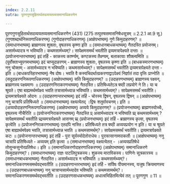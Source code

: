 ```yaml
---
index: 2.2.11
sutra: पूरणगुणसुहितार्थसदव्ययतव्यसमानाधिकरणेन

---
```

 पूरणगुणसुहितार्थसदव्ययतव्यसमानाधिकरणेन (431) (275 तत्पुरुषसमासनिषेधसूत्रम् ॥ 2.2.1 आ.9 सू.) (गुणशब्दार्थनिरूपणाधिकरणम्) (गुणोदाहरणाधिकरणम्) (आक्षेपभाष्यम्) गुणे किमुदाहरणम्? ॥ (समाधानभाष्यम्) ब्राह्मणस्य शुक्लाः, वृषलस्य कृष्णा इति ॥ (समाधानबाधकभाष्यम्) नैतदस्ति प्रयोजनम्। असार्मथ्यादत्र न भविष्यति। कथमसार्मथ्यम्?। सापेक्षमसमर्थं भवतीति द्रव्यमत्रापेक्ष्यते दन्ताः ॥ (प्रयोजनान्तरभाष्यम्) इदं तर्हि - काकस्य कार्ष्ण्यम्, कण्टकस्य तैक्ष्ण्यम्, बलाकायाः शौक्ल्यमिति ॥ (पूर्वोक्ताभ्युपगमभाष्यम्) इदं चाप्युदाहरणम् - ब्राह्मणस्य शुक्लाः, वृषलस्य कृष्णा इति ॥ (बाधकस्मारणभाष्यम्) ननु चोक्तम् - असार्मथ्यादत्र न भविष्यति। कथमसार्मथ्यम्?। सापेक्षमसमर्थं भवतीति द्रव्यमत्रापेक्ष्यते दन्ता - इति ॥ (बाधकपरिहारभाष्यम्) नैष दोषः। भवति वै कस्यचिदर्थात्प्रकरणाद्वाऽपेक्ष्यं निर्ज्ञातं तदा वृत्तिः प्राप्नोति ॥ (सदुदाहरणनिरूपणाधिकरणम्) (आक्षेपभाष्यम्) सति किमुदाहरणम्? ॥ (उदाहरणभाष्यम्) ब्राह्मणस्य पक्ष्यन्, ब्राह्मणस्य पक्ष्यमाणः ॥ (उदाहरणनिराकरणभाष्यम्) नैतदस्ति। प्रतिषिध्यतेऽत्र षष्ठी लप्रयोगे ने ति। या च श्रूयते। एषा बाह्यमर्थमपेक्ष्य भवति तत्रासार्मथ्यान्न भविष्यति। कथमसार्मथ्यम्?। सापेक्षमसमर्थं भवतीति। द्रव्यमत्रापेक्ष्यते ओदनः ॥ (उदाहरणान्तरभाष्यम्) इदं तर्हि - चोरस्य द्विषन्, वृषलस्य द्विषन् ॥ (आक्षेपभाष्यम्) ननु चात्रापि प्रतिषिध्यते ॥ (समाधानभाष्यम्) वक्ष्यत्येतद् ।द्विषः शतुर्वावचनम्। इति ॥ (अव्ययोदाहरणनिरूपणाधिकरणम्) (आक्षेपभाष्यम्) अव्यये किमुदाहरणम्? ॥ (प्रयोजनभाष्यम्) ब्राह्मणस्योच्चैः, वृषलस्य नीचैरिति ॥ (प्रयोजननिराकरणभाष्यम्) नैतदस्ति प्र् असार्मथ्यादत्र न भविष्यति प्र्प्र् कथमसार्मथ्यम् ? सापेक्षमसमर्थं भवतीति प्र्द्रव्यमत्रापेक्ष्यते आसनम् प्र्प्र् (प्रयोजनभाष्यम्) इदं तर्हि - ब्राह्मणस्य कृत्वा, वृषलस्य कृत्वेति ॥ (प्रयोजननिराकरणभाष्यम्) एतदपि नास्ति। प्रतिषिध्यते तत्र षष्ठी अव्ययप्रयोग न इति। या च श्रूयते एषा बाह्यार्थमपेक्ष्य भवति, तत्रासार्मथ्यान्न भवति ॥ कथमसामर्थम्?। सापेक्षमसमर्थं भवतीति। द्रव्यमत्रापेक्ष्यते कटः ॥ (प्रयोजनान्तरभाष्यम्) इदं तर्हि - पुरा सूर्यस्योदेतोराधेयः। पुरावत्सानामपाकर्तोः ॥ (आक्षेपभाष्यम्) ननु चात्रापि प्रतिषिध्यते - अव्ययम् इति कृत्वा ॥ (समाधानभाष्यम्) वक्ष्यत्येतत् - ।अव्ययप्रतिषेधे तोसुन्कसुनोरप्रतिषेधः। इति ॥ (समानाधिकरणोदाहरणाधिकरणम्) (आक्षेपभाष्यम्) समानाधिकरणे किमुदाहरणम्?। (समाधानभाष्यम्) राज्ञः पाटलिपुत्रकस्य। शुकस्य माराविकस्य। पाणिनेः सूत्रकारस्य ॥ (समाधानबाधकभाष्यम्) नैतदस्ति। असार्मथ्यादत्र न भविष्यति ॥ कथमसार्मथ्यम्?। समानाधिकरणमसमर्थवद्भवतीति ॥ (उदाहरणान्तरभाष्यम्) इदं तर्हि - सर्पिषः पीयमानस्य, यजुषः क्रियमाणस्य ॥ (उदाहरणबाधकभाष्यम्) ननु चात्राप्यसार्मथ्यादेव भविष्यति ॥ कथमसामर्थम्?। समानाधिकरणमसमर्थवद्भवतीति ॥ (उदाहरणसाधकभाष्यम्) अधात्वभिहितमित्येवं तत् ॥ पूरणगुण ॥ 11 ॥ 